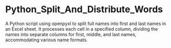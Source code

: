 # Python_Split_And_Distribute_Words
 A Python script using openpyxl to split full names into first and last names in an Excel sheet. It processes each cell in a specified column, dividing the names into separate columns for first, middle, and last names, accommodating various name formats.
